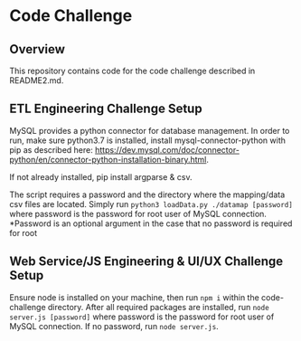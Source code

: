 # Code Challenge
## Overview

This repository contains code for the code challenge described in README2.md.

## ETL Engineering Challenge Setup
MySQL provides a python connector for database management.
In order to run, make sure python3.7 is installed, install mysql-connector-python with pip as described here: https://dev.mysql.com/doc/connector-python/en/connector-python-installation-binary.html.

If not already installed, pip install argparse & csv.

The script requires a password and the directory where the mapping/data csv files are located.
Simply run `python3 loadData.py ./datamap [password]` where password is the password for root user of MySQL connection.
*Password is an optional argument in the case that no password is required for root

## Web Service/JS Engineering & UI/UX Challenge Setup
Ensure node is installed on your machine, then run `npm i` within the code-challenge directory.
After all required packages are installed, run `node server.js [password]` where password is the password for root user of MySQL connection. If no password, run `node server.js`.
